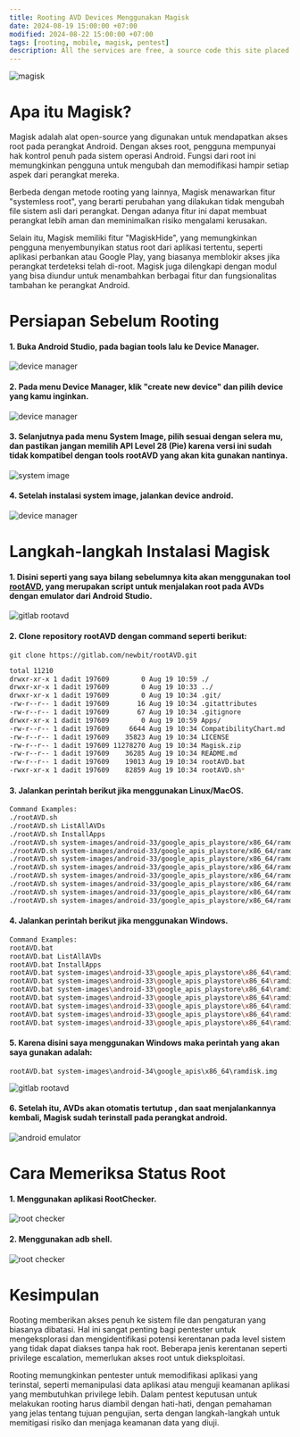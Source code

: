 ```yaml
---
title: Rooting AVD Devices Menggunakan Magisk
date: 2024-08-19 15:00:00 +07:00
modified: 2024-08-22 15:00:00 +07:00
tags: [rooting, mobile, magisk, pentest]
description: All the services are free, a source code this site placed on github repository and intergration with netlify service, another service that you can use is github page for hosting your own static site.
---
```


<img src="/assets/blog-images/belajar-rooting-avds-menggunakan-magisk/img0.png" alt="magisk">

# Apa itu Magisk?

Magisk adalah alat open-source yang digunakan untuk mendapatkan akses root pada perangkat Android. Dengan akses root, pengguna mempunyai hak kontrol penuh pada sistem operasi Android. Fungsi dari root ini memungkinkan pengguna untuk mengubah dan memodifikasi hampir setiap aspek dari perangkat mereka.

Berbeda dengan metode rooting yang lainnya, Magisk menawarkan fitur "systemless root", yang berarti perubahan yang dilakukan tidak mengubah file sistem asli dari perangkat. Dengan adanya fitur ini dapat membuat perangkat lebih aman dan meminimalkan risiko mengalami kerusakan.

Selain itu, Magisk memiliki fitur "MagiskHide", yang memungkinkan pengguna menyembunyikan status root dari aplikasi tertentu, seperti aplikasi perbankan atau Google Play, yang biasanya memblokir akses jika perangkat terdeteksi telah di-root. Magisk juga dilengkapi dengan modul yang bisa diundur untuk menambahkan berbagai fitur dan fungsionalitas tambahan ke perangkat Android.

# Persiapan Sebelum Rooting

#### 1. Buka Android Studio, pada bagian tools lalu ke Device Manager.

<img src="/assets/blog-images/rooting-avds-menggunakan-magisk/img1.png" alt="device manager">

#### 2. Pada menu Device Manager, klik "create new device" dan pilih device yang kamu inginkan.

<img src="/assets/blog-images/rooting-avds-menggunakan-magisk/img2.png" alt="device manager">

#### 3. Selanjutnya pada menu System Image, pilih sesuai dengan selera mu, dan pastikan jangan memilih API Level 28 (Pie) karena versi ini sudah tidak kompatibel dengan tools **rootAVD** yang akan kita gunakan nantinya.

<img src="/assets/blog-images/rooting-avds-menggunakan-magisk/img3.png" alt="system image">

#### 4. Setelah instalasi system image, jalankan device android.

<img src="/assets/blog-images/rooting-avds-menggunakan-magisk/img4.png" alt="device manager">

# Langkah-langkah Instalasi Magisk

#### 1. Disini seperti yang saya bilang sebelumnya kita akan menggunakan tool [rootAVD](https://gitlab.com/newbit/rootAVD), yang merupakan script untuk menjalakan root pada AVDs dengan emulator dari Android Studio.

<img src="/assets/blog-images/rooting-avds-menggunakan-magisk/img5.png" alt="gitlab rootavd">

#### 2. Clone repository rootAVD dengan command seperti berikut:

```
git clone https://gitlab.com/newbit/rootAVD.git
```

```bash
total 11210
drwxr-xr-x 1 dadit 197609        0 Aug 19 10:59 ./
drwxr-xr-x 1 dadit 197609        0 Aug 19 10:33 ../
drwxr-xr-x 1 dadit 197609        0 Aug 19 10:34 .git/
-rw-r--r-- 1 dadit 197609       16 Aug 19 10:34 .gitattributes
-rw-r--r-- 1 dadit 197609       67 Aug 19 10:34 .gitignore
drwxr-xr-x 1 dadit 197609        0 Aug 19 10:59 Apps/
-rw-r--r-- 1 dadit 197609     6644 Aug 19 10:34 CompatibilityChart.md
-rw-r--r-- 1 dadit 197609    35823 Aug 19 10:34 LICENSE
-rw-r--r-- 1 dadit 197609 11278270 Aug 19 10:34 Magisk.zip
-rw-r--r-- 1 dadit 197609    36285 Aug 19 10:34 README.md
-rw-r--r-- 1 dadit 197609    19013 Aug 19 10:34 rootAVD.bat
-rwxr-xr-x 1 dadit 197609    82859 Aug 19 10:34 rootAVD.sh*
```

#### 3. Jalankan perintah berikut jika menggunakan Linux/MacOS.

```bash
Command Examples:
./rootAVD.sh
./rootAVD.sh ListAllAVDs
./rootAVD.sh InstallApps
./rootAVD.sh system-images/android-33/google_apis_playstore/x86_64/ramdisk.img
./rootAVD.sh system-images/android-33/google_apis_playstore/x86_64/ramdisk.img FAKEBOOTIMG
./rootAVD.sh system-images/android-33/google_apis_playstore/x86_64/ramdisk.img DEBUG PATCHFSTAB GetUSBHPmodZ
./rootAVD.sh system-images/android-33/google_apis_playstore/x86_64/ramdisk.img restore
./rootAVD.sh system-images/android-33/google_apis_playstore/x86_64/ramdisk.img InstallKernelModules
./rootAVD.sh system-images/android-33/google_apis_playstore/x86_64/ramdisk.img InstallPrebuiltKernelModules
./rootAVD.sh system-images/android-33/google_apis_playstore/x86_64/ramdisk.img InstallPrebuiltKernelModules GetUSBHPmodZ PATCHFSTAB DEBUG
./rootAVD.sh system-images/android-33/google_apis_playstore/x86_64/ramdisk.img AddRCscripts
```

#### 4. Jalankan perintah berikut jika menggunakan Windows.

```bash
Command Examples:
rootAVD.bat
rootAVD.bat ListAllAVDs
rootAVD.bat InstallApps
rootAVD.bat system-images\android-33\google_apis_playstore\x86_64\ramdisk.img
rootAVD.bat system-images\android-33\google_apis_playstore\x86_64\ramdisk.img FAKEBOOTIMG
rootAVD.bat system-images\android-33\google_apis_playstore\x86_64\ramdisk.img DEBUG PATCHFSTAB GetUSBHPmodZ
rootAVD.bat system-images\android-33\google_apis_playstore\x86_64\ramdisk.img restore
rootAVD.bat system-images\android-33\google_apis_playstore\x86_64\ramdisk.img InstallKernelModules
rootAVD.bat system-images\android-33\google_apis_playstore\x86_64\ramdisk.img InstallPrebuiltKernelModules
rootAVD.bat system-images\android-33\google_apis_playstore\x86_64\ramdisk.img InstallPrebuiltKernelModules GetUSBHPmodZ PATCHFSTAB DEBUG
```

#### 5. Karena disini saya menggunakan Windows maka perintah yang akan saya gunakan adalah: 

```
rootAVD.bat system-images\android-34\google_apis\x86_64\ramdisk.img
```

<img src="/assets/blog-images/rooting-avds-menggunakan-magisk/img6.png" alt="gitlab rootavd">

#### 6. Setelah itu, AVDs akan otomatis tertutup , dan saat menjalankannya kembali, Magisk sudah terinstall pada perangkat android.

<img src="/assets/blog-images/rooting-avds-menggunakan-magisk/img7.png" alt="android emulator">

# Cara Memeriksa Status Root 

#### 1. Menggunakan aplikasi RootChecker.

<img src="/assets/blog-images/rooting-avds-menggunakan-magisk/img8.png" alt="root checker">

#### 2. Menggunakan adb shell.

<img src="/assets/blog-images/rooting-avds-menggunakan-magisk/img9.png" alt="root checker">

# Kesimpulan

Rooting memberikan akses penuh ke sistem file dan pengaturan yang biasanya dibatasi. Hal ini sangat penting bagi pentester untuk mengeksplorasi dan mengidentifikasi potensi kerentanan pada level sistem yang tidak dapat diakses tanpa hak root. Beberapa jenis kerentanan seperti privilege escalation, memerlukan akses root untuk dieksploitasi.

Rooting memungkinkan pentester untuk memodifikasi aplikasi yang terinstal, seperti memanipulasi data aplikasi atau menguji keamanan aplikasi yang membutuhkan privilege lebih. Dalam pentest keputusan untuk melakukan rooting harus diambil dengan hati-hati, dengan pemahaman yang jelas tentang tujuan pengujian, serta dengan langkah-langkah untuk memitigasi risiko dan menjaga keamanan data yang diuji.






 